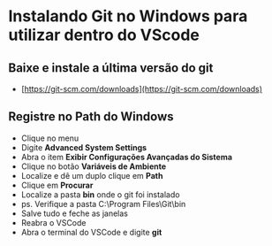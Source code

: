 # Instalando Git no Windows para utilizar dentro do VScode

## Baixe e instale a última versão do git

- [https://git-scm.com/downloads](https://git-scm.com/downloads)

## Registre no Path do Windows

- Clique no menu
- Digite **Advanced System Settings**
- Abra o item **Exibir Configurações Avançadas do Sistema**
- Clique no botão **Variáveis de Ambiente**
- Localize e dê um duplo clique em **Path**
- Clique em **Procurar**
- Localize a pasta **bin** onde o git foi instalado
- ps. Verifique a pasta C:\Program Files\Git\bin
- Salve tudo e feche as janelas 
- Reabra o VSCode
- Abra o terminal do VSCode e digite **git**
